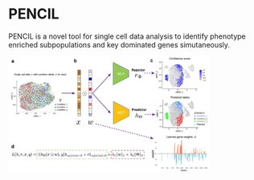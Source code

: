# PENCIL
PENCIL is a novel tool for single cell data analysis to identify phenotype enriched subpopulations and key dominated genes simutaneously.

<img src="./pics/method_figure.jpg" width = "400" alt="method" align=center />
